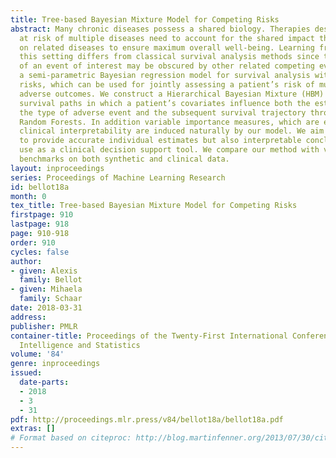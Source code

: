 ```yaml
---
title: Tree-based Bayesian Mixture Model for Competing Risks
abstract: Many chronic diseases possess a shared biology. Therapies designed for patients
  at risk of multiple diseases need to account for the shared impact they may have
  on related diseases to ensure maximum overall well-being. Learning from data in
  this setting differs from classical survival analysis methods since the incidence
  of an event of interest may be obscured by other related competing events. We develop
  a semi-parametric Bayesian regression model for survival analysis with competing
  risks, which can be used for jointly assessing a patient’s risk of multiple (competing)
  adverse outcomes. We construct a Hierarchical Bayesian Mixture (HBM) model to describe
  survival paths in which a patient’s covariates influence both the estimation of
  the type of adverse event and the subsequent survival trajectory through Multivariate
  Random Forests. In addition variable importance measures, which are essential for
  clinical interpretability are induced naturally by our model. We aim with this setting
  to provide accurate individual estimates but also interpretable conclusions for
  use as a clinical decision support tool. We compare our method with various state-of-the-art
  benchmarks on both synthetic and clinical data.
layout: inproceedings
series: Proceedings of Machine Learning Research
id: bellot18a
month: 0
tex_title: Tree-based Bayesian Mixture Model for Competing Risks
firstpage: 910
lastpage: 918
page: 910-918
order: 910
cycles: false
author:
- given: Alexis
  family: Bellot
- given: Mihaela
  family: Schaar
date: 2018-03-31
address: 
publisher: PMLR
container-title: Proceedings of the Twenty-First International Conference on Artificial
  Intelligence and Statistics
volume: '84'
genre: inproceedings
issued:
  date-parts:
  - 2018
  - 3
  - 31
pdf: http://proceedings.mlr.press/v84/bellot18a/bellot18a.pdf
extras: []
# Format based on citeproc: http://blog.martinfenner.org/2013/07/30/citeproc-yaml-for-bibliographies/
---
```

